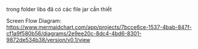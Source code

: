 trong folder libs đã có các file jar cần thiết

Screen Flow Diagram: https://www.mermaidchart.com/app/projects/7bcce6ce-1537-4bab-847f-cf1a9f580b56/diagrams/2e9ee20c-8dc4-4bd6-8301-9872de534b38/version/v0.1/view
